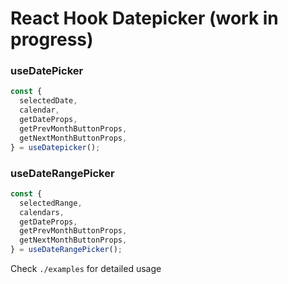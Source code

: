 # React Hook Datepicker (work in progress)

### useDatePicker

```ts
const {
  selectedDate,
  calendar,
  getDateProps,
  getPrevMonthButtonProps,
  getNextMonthButtonProps,
} = useDatepicker();
```

### useDateRangePicker

```ts
const {
  selectedRange,
  calendars,
  getDateProps,
  getPrevMonthButtonProps,
  getNextMonthButtonProps,
} = useDateRangePicker();
```

Check `./examples` for detailed usage